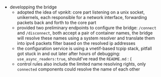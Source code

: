 - developping the bridge
  - adopted the idea of vpnkit: core part listening on a unix socket, unikernels, each responsible for a network interface, forwarding packets back and forth to the core part
  - provided two preliminary endpoints to configure the bridge: `/connect` and `/disconnect`, both accept a pair of container names, the bridge will resolve these names using a system resolver and translate them into ipv4 packets filter based on the resolved ip addresses
  - the configuration service is using a vnetif-based tcpip stack, pitfall got stuck in and out later after hours of debugging: `use_async_readers:true`, should've read the `README.md` : (
  - control rules also include the limited name resolving rights, only `connected` components could resolve the name of each other

